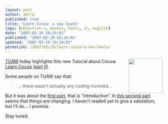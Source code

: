 ```yaml
---
layout: post
author: detro
published: true
title: "Learn Cocoa: a new howto"
tags: [objective-c, macosx, howto, it, english]
date: "2007-02-19 10:24:01"
published: "2007-02-19 10:24:01"
updated: "2007-02-19 10:24:01"
permalink: /2007/02/19/learn-cocoa-a-new-howto/
---
```


<img src="http://cocoadevcentral.com/images/articles/000093/learncocoa2-layeredcode.png" align="right" width="110" />
<a href="http://www.tuaw.com/2007/02/18/learn-cocoa-part-ii/">TUAW</a> today highlights this new Tutorial about Cocoa: <a href="http://cocoadevcentral.com/d/learn_cocoa/">Learn Cocoa</a> (<a href="http://cocoadevcentral.com/d/learn_cocoa_two/">part II</a>).

Some people on TUAW say that:
<blockquote>... there wasn't actually any coding involved... </blockquote>
But it was about the <a href="http://cocoadevcentral.com/d/learn_cocoa/">first part</a>, that is "introductive". In <a href="http://cocoadevcentral.com/d/learn_cocoa_two/">this second part</a> seems that things are changing. I haven't readed yet to give a valutation; but I'll do... I promise.

Stay tuned.



